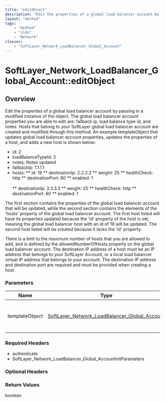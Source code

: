 ```yaml
---
title: "editObject"
description: "Edit the properties of a global load balancer account by passing in a modified instance of the object. The global load b... "
layout: "method"
tags:
    - "method"
    - "sldn"
    - "Network"
classes:
    - "SoftLayer_Network_LoadBalancer_Global_Account"
---
```

# SoftLayer_Network_LoadBalancer_Global_Account::editObject
## Overview 
Edit the properties of a global load balancer account by passing in a modified instance of the object. The global load balancer account properties you are able to edit are: fallback ip, load balance type id, and notes. Hosts that belong to your SoftLayer global load balancer account are created and modified through this method. An example templateObject that updates global load balancer account properties, updates the properties of a host, and adds a new host is shown below: 


* id: 2
* loadBalanceTypeId: 2
* notes: Notes updated
* fallbackIp: 1.1.1.1
* hosts:
** id: 19
** destinationIp: 2.2.2.2
** weight: 25
** healthCheck: http
** destinationPort: 80
** enabled: 1<br /><br />
** destinationIp: 3.3.3.3
** weight: 25
** healthCheck: http
** destinationPort: 80
** enabled: 1




The first section contains the properties of the global load balancer account that will be updated, while the second section contains the elements of the 'hosts' property of the global load balancer account.  The first host listed will have its properties updated because the 'id' property of the host is set, meaning the global load balancer host with an id of 19 will be updated. The second host listed will be created because it lacks the 'id' property. 

There is a limit to the maximum number of hosts that you are allowed to add, and is defined by the allowedNumberOfHosts property on the global load balancer account.  The destination IP address of a host must be an IP address that belongs to your SoftLayer Account, or a local load balancer virtual IP address that belongs to your account.  The destination IP address and destination port are required and must be provided when creating a host. 

### Parameters 
|Name | Type | Description |
| --- | --- | --- |
|templateObject| <a href='/reference/datatypes/SoftLayer_Network_LoadBalancer_Global_Account'>SoftLayer_Network_LoadBalancer_Global_Account </a>| A skeleton SoftLayer_Network_LoadBalancer_Global_Account object with only the properties defined that you wish to change. Unchanged properties are left alone.|


### Required Headers
* authenticate
* SoftLayer_Network_LoadBalancer_Global_AccountInitParameters

### Optional Headers

### Return Values
boolean
